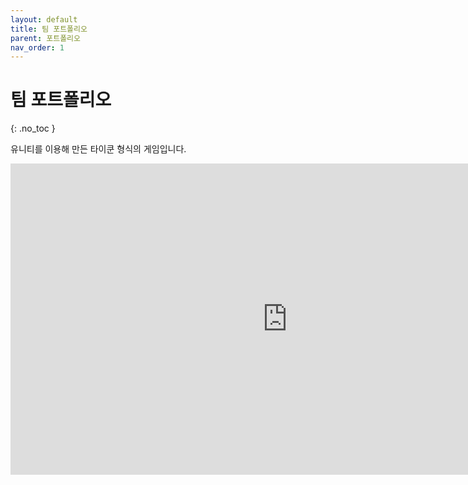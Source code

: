 ```yaml
---
layout: default
title: 팀 포트폴리오
parent: 포트폴리오
nav_order: 1
---
```


# 팀 포트폴리오  
{: .no_toc }

유니티를 이용해 만든 타이쿤 형식의 게임입니다.  

<iframe width="885" height="498" src="https://www.youtube.com/embed/tWiCQQzsY2c" title="[Unity3D] 팀 프로젝트 IAGM" frameborder="0" allow="accelerometer; autoplay; clipboard-write; encrypted-media; gyroscope; picture-in-picture; web-share" allowfullscreen></iframe>  
